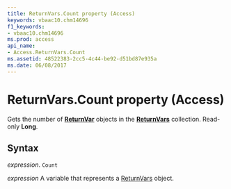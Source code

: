 ```yaml
---
title: ReturnVars.Count property (Access)
keywords: vbaac10.chm14696
f1_keywords:
- vbaac10.chm14696
ms.prod: access
api_name:
- Access.ReturnVars.Count
ms.assetid: 48522383-2cc5-4c44-be92-d51bd87e935a
ms.date: 06/08/2017
---
```



# ReturnVars.Count property (Access)

Gets the number of  **[ReturnVar](Access.ReturnVar.md)** objects in the **[ReturnVars](Access.ReturnVars.md)** collection. Read-only **Long**.


## Syntax

_expression_. `Count`

_expression_ A variable that represents a [ReturnVars](Access.ReturnVars.md) object.


